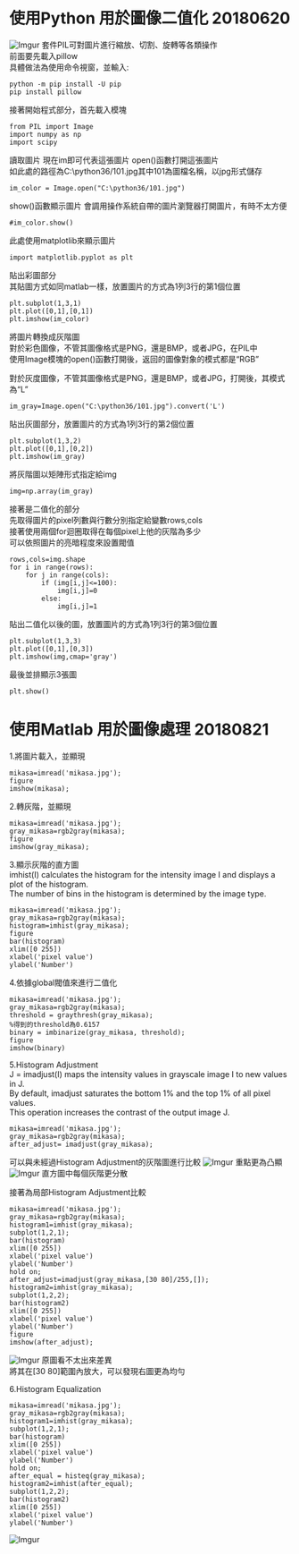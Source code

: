 使用Python 用於圖像二值化 20180620
==================================
![Imgur](https://i.imgur.com/5yMFtlD.png)
套件PIL可對圖片進行縮放、切割、旋轉等各類操作<br/>
前面要先載入pillow<br/>
具體做法為使用命令視窗，並輸入:
<pre><code>python -m pip install -U pip
pip install pillow</pre></code>
接著開始程式部分，首先載入模塊
<pre><code>from PIL import Image  
import numpy as np  
import scipy  </pre></code>
  

讀取圖片 現在im即可代表這張圖片 open()函數打開這張圖片<br/>
如此處的路徑為C:\python36/101.jpg其中101為圖檔名稱，以jpg形式儲存
<pre><code>im_color = Image.open("C:\python36/101.jpg")  </pre></code>
  
show()函數顯示圖片 會調用操作系統自帶的圖片瀏覽器打開圖片，有時不太方便
<pre><code>#im_color.show()</pre></code>

此處使用matplotlib來顯示圖片
<pre><code>import matplotlib.pyplot as plt</pre></code>

貼出彩圖部分<br/>
其貼圖方式如同matlab一樣，放置圖片的方式為1列3行的第1個位置
<pre><code>plt.subplot(1,3,1)
plt.plot([0,1],[0,1])
plt.imshow(im_color)</pre></code>


將圖片轉換成灰階圖<br/>
對於彩色圖像，不管其圖像格式是PNG，還是BMP，或者JPG，在PIL中<br/>
使用Image模塊的open()函數打開後，返回的圖像對象的模式都是“RGB”<br/>

對於灰度圖像，不管其圖像格式是PNG，還是BMP，或者JPG，打開後，其模式為“L”
<pre><code>im_gray=Image.open("C:\python36/101.jpg").convert('L')</pre></code>

貼出灰圖部分，放置圖片的方式為1列3行的第2個位置
<pre><code>plt.subplot(1,3,2)
plt.plot([0,1],[0,2])
plt.imshow(im_gray)</pre></code>



將灰階圖以矩陣形式指定給img
<pre><code>img=np.array(im_gray)</pre></code>

接著是二值化的部分<br/>
先取得圖片的pixel列數與行數分別指定給變數rows,cols<br/>
接著使用兩個for迴圈取得在每個pixel上他的灰階為多少<br/>
可以依照圖片的亮暗程度來設置閥值<br/>
<pre><code>rows,cols=img.shape
for i in range(rows):
    for j in range(cols):
        if (img[i,j]<=100):
            img[i,j]=0
        else:
            img[i,j]=1</pre></code>

貼出二值化以後的圖，放置圖片的方式為1列3行的第3個位置
<pre><code>plt.subplot(1,3,3)
plt.plot([0,1],[0,3])
plt.imshow(img,cmap='gray')</pre></code>
最後並排顯示3張圖
<pre><code>plt.show()</pre></code>

使用Matlab 用於圖像處理 20180821
================================


1.將圖片載入，並顯現
<pre><code>mikasa=imread('mikasa.jpg');
figure
imshow(mikasa);</pre></code>


2.轉灰階，並顯現
<pre><code>mikasa=imread('mikasa.jpg');
gray_mikasa=rgb2gray(mikasa);
figure
imshow(gray_mikasa);</pre></code>


3.顯示灰階的直方圖 <br/>
imhist(I) calculates the histogram for the intensity image I and displays a plot of the histogram. <br/>
The number of bins in the histogram is determined by the image type.

<pre><code>mikasa=imread('mikasa.jpg');
gray_mikasa=rgb2gray(mikasa);
histogram=imhist(gray_mikasa);
figure
bar(histogram)
xlim([0 255])
xlabel('pixel value')
ylabel('Number')</pre></code>


4.依據global閥值來進行二值化
<pre><code>mikasa=imread('mikasa.jpg');
gray_mikasa=rgb2gray(mikasa);
threshold = graythresh(gray_mikasa);
%得到的threshold為0.6157
binary = imbinarize(gray_mikasa, threshold);
figure
imshow(binary)</pre></code>


5.Histogram Adjustment <br/>
J = imadjust(I) maps the intensity values in grayscale image I to new values in J.  <br/>
By default, imadjust saturates the bottom 1% and the top 1% of all pixel values.  <br/>
This operation increases the contrast of the output image J.

<pre><code>mikasa=imread('mikasa.jpg');
gray_mikasa=rgb2gray(mikasa);
after_adjust= imadjust(gray_mikasa);</pre></code>

可以與未經過Histogram Adjustment的灰階圖進行比較
![Imgur](https://i.imgur.com/znImRqV.png)
重點更為凸顯
![Imgur](https://i.imgur.com/EmsuswZ.png)
直方圖中每個灰階更分散<br/>

接著為局部Histogram Adjustment比較
<pre><code>mikasa=imread('mikasa.jpg');
gray_mikasa=rgb2gray(mikasa);
histogram1=imhist(gray_mikasa);
subplot(1,2,1);
bar(histogram)
xlim([0 255])
xlabel('pixel value')
ylabel('Number')
hold on;
after_adjust=imadjust(gray_mikasa,[30 80]/255,[]);
histogram2=imhist(gray_mikasa);
subplot(1,2,2);
bar(histogram2)
xlim([0 255])
xlabel('pixel value')
ylabel('Number')
figure
imshow(after_adjust);</pre></code>
![Imgur](https://i.imgur.com/UHieRo4.png)
原圖看不太出來差異<br/>
將其在[30 80]範圍內放大，可以發現右圖更為均勻

6.Histogram Equalization
<pre><code>mikasa=imread('mikasa.jpg');
gray_mikasa=rgb2gray(mikasa);
histogram1=imhist(gray_mikasa);
subplot(1,2,1);
bar(histogram)
xlim([0 255])
xlabel('pixel value')
ylabel('Number')
hold on;
after_equal = histeq(gray_mikasa);
histogram2=imhist(after_equal);
subplot(1,2,2);
bar(histogram2)
xlim([0 255])
xlabel('pixel value')
ylabel('Number')</pre></code>
![Imgur](https://i.imgur.com/v2EOTPD.png)




